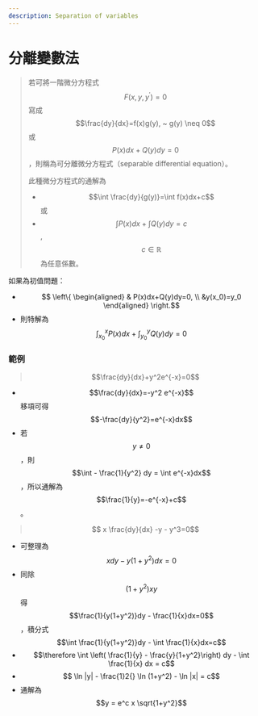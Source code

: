 ```yaml
---
description: Separation of variables
---
```


# 分離變數法

> 若可將一階微分方程式$$F(x,y,y^{'})=0$$寫成 $$\frac{dy}{dx}=f(x)g(y), ~ g(y) \neq 0$$或$$P(x)dx+Q(y)dy=0$$，則稱為可分離微分方程式（separable differential equation）。
>
> 此種微分方程式的通解為
>
> * $$\int \frac{dy}{g(y)}=\int f(x)dx+c$$或
> * $$\int P(x)dx + \int Q(y)dy=c$$, $$c \in \mathbb{R}$$為任意係數。

如果為初值問題：

* $$ \left\{  \begin{aligned} & P(x)dx+Q(y)dy=0, \\ &y(x_0)=y_0 \end{aligned} \right.$$
* 則特解為 $$\int_{x_0}^x P(x)dx+\int_{y_0}^y Q(y)dy=0$$

### 範例

> $$\frac{dy}{dx}+y^2e^{-x}=0$$

* $$\frac{dy}{dx}=-y^2 e^{-x}$$移項可得$$-\frac{dy}{y^2}=e^{-x}dx$$
* 若$$y\neq 0$$，則$$\int - \frac{1}{y^2} dy = \int e^{-x}dx$$，所以通解為$$\frac{1}{y}=-e^{-x}+c$$。

> $$ x \frac{dy}{dx} -y - y^3=0$$

* 可整理為 $$xdy - y(1+y^2)dx=0$$
* 同除$$(1+y^2)xy$$得 $$\frac{1}{y(1+y^2)}dy - \frac{1}{x}dx=0$$，積分式 $$\int  \frac{1}{y(1+y^2)}dy - \int \frac{1}{x}dx=c$$
* $$\therefore \int \left( \frac{1}{y} - \frac{y}{1+y^2}\right) dy - \int \frac{1}{x} dx = c$$
* $$ \ln |y| - \frac{1}2{} \ln (1+y^2) - \ln |x| = c$$
* 通解為 $$y = e^c x \sqrt{1+y^2}$$



